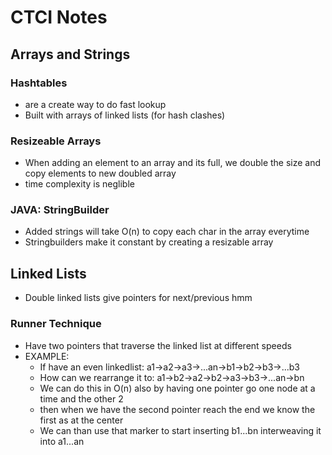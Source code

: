 # CTCI Notes

## Arrays and Strings

  ### Hashtables
  - are a create way to do fast lookup
  - Built with arrays of linked lists (for hash clashes)

  ### Resizeable Arrays
  - When adding an element to an array and its full, we double the size and copy elements to new doubled array
  - time complexity is neglible

  ### JAVA: StringBuilder
  - Added strings will take O(n) to copy each char in the array everytime
 - Stringbuilders make it constant by creating a resizable array

## Linked Lists
  - Double linked lists give pointers for next/previous hmm

  ### Runner Technique
  - Have two pointers that traverse the linked list at different speeds
  - EXAMPLE:
    - If have an even linkedlist: a1->a2->a3->...an->b1->b2->b3->...b3
    - How can we rearrange it to: a1->b2->a2->b2->a3->b3->...an->bn
    - We can do this in O(n) also by having one pointer go one node at a time and the other 2
    - then when we have the second pointer reach the end we know the first as at the center
    - We can than use that marker to start inserting b1...bn interweaving it into a1...an
  
